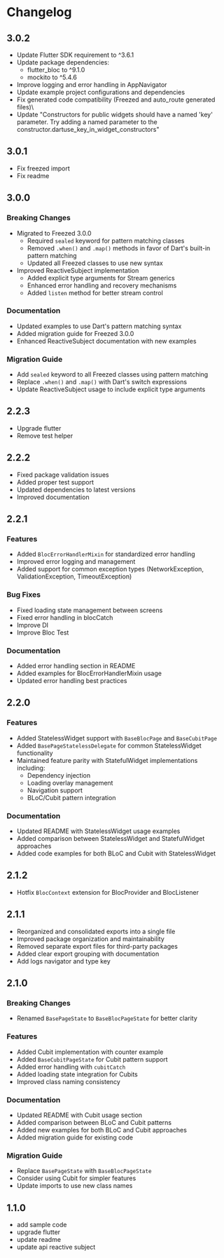# Changelog

## 3.0.2

* Update Flutter SDK requirement to ^3.6.1
* Update package dependencies:
  * flutter_bloc to ^9.1.0
  * mockito to ^5.4.6
* Improve logging and error handling in AppNavigator
* Update example project configurations and dependencies
* Fix generated code compatibility (Freezed and auto_route generated files)\
* Update "Constructors for public widgets should have a named 'key' parameter.
Try adding a named parameter to the constructor.dartuse_key_in_widget_constructors"

## 3.0.1

* Fix freezed import
* Fix readme

## 3.0.0

### Breaking Changes

* Migrated to Freezed 3.0.0
  * Required `sealed` keyword for pattern matching classes
  * Removed `.when()` and `.map()` methods in favor of Dart's built-in pattern matching
  * Updated all Freezed classes to use new syntax
* Improved ReactiveSubject implementation
  * Added explicit type arguments for Stream generics
  * Enhanced error handling and recovery mechanisms
  * Added `listen` method for better stream control

### Documentation

* Updated examples to use Dart's pattern matching syntax
* Added migration guide for Freezed 3.0.0
* Enhanced ReactiveSubject documentation with new examples

### Migration Guide

* Add `sealed` keyword to all Freezed classes using pattern matching
* Replace `.when()` and `.map()` with Dart's switch expressions
* Update ReactiveSubject usage to include explicit type arguments

## 2.2.3

* Upgrade flutter
* Remove test helper

## 2.2.2

* Fixed package validation issues
* Added proper test support
* Updated dependencies to latest versions
* Improved documentation

## 2.2.1

### Features

* Added `BlocErrorHandlerMixin` for standardized error handling
* Improved error logging and management
* Added support for common exception types (NetworkException, ValidationException, TimeoutException)

### Bug Fixes

* Fixed loading state management between screens
* Fixed error handling in blocCatch
* Improve DI
* Improve Bloc Test

### Documentation

* Added error handling section in README
* Added examples for BlocErrorHandlerMixin usage
* Updated error handling best practices

## 2.2.0

### Features

* Added StatelessWidget support with `BaseBlocPage` and `BaseCubitPage`
* Added `BasePageStatelessDelegate` for common StatelessWidget functionality
* Maintained feature parity with StatefulWidget implementations including:
  * Dependency injection
  * Loading overlay management
  * Navigation support
  * BLoC/Cubit pattern integration

### Documentation

* Updated README with StatelessWidget usage examples
* Added comparison between StatelessWidget and StatefulWidget approaches
* Added code examples for both BLoC and Cubit with StatelessWidget

## 2.1.2

* Hotfix `BlocContext` extension for BlocProvider and BlocListener

## 2.1.1

* Reorganized and consolidated exports into a single file
* Improved package organization and maintainability
* Removed separate export files for third-party packages
* Added clear export grouping with documentation
* Add logs navigator and type key

## 2.1.0

### Breaking Changes

* Renamed `BasePageState` to `BaseBlocPageState` for better clarity

### Features

* Added Cubit implementation with counter example
* Added `BaseCubitPageState` for Cubit pattern support
* Added error handling with `cubitCatch`
* Added loading state integration for Cubits
* Improved class naming consistency

### Documentation

* Updated README with Cubit usage section
* Added comparison between BLoC and Cubit patterns
* Added new examples for both BLoC and Cubit approaches
* Added migration guide for existing code

### Migration Guide

* Replace `BasePageState` with `BaseBlocPageState`
* Consider using Cubit for simpler features
* Update imports to use new class names

## 1.1.0

* add sample code
* upgrade flutter
* update readme
* update api reactive subject
